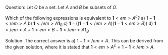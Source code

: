 
Question: Let $\Omega$ be a set. Let $A$ and $B$ be subsets of $\Omega$.

Which of the following expressions is equivalent to $\mathbf{1}<em>{A^{c}}$?
a) $1-\mathbf{1}</em>{A}$
b) $\mathbf{1}</em>{A} \mathbf{1}_{B}$
c) $\mathbf{1}-\left(\left(\mathbf{1}-\mathbf{1}</em>{A}\right)\left(\mathbf{1}-\mathbf{1}<em>{B}\right)\right)$
d) $\mathbf{1}</em>{A}+\mathbf{1}<em>{B}-\mathbf{1}</em>{A} \mathbf{1}_{B}$

Solution: The correct answer is a) $1-\mathbf{1}</em>{A}$. This can be derived from the given solution, where it is stated that $\mathbf{1}<em>{A^{c}}=1-\mathbf{1}</em>{A}$.